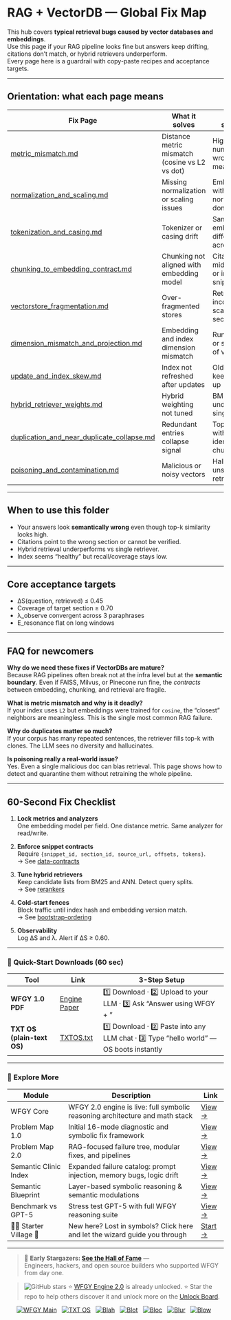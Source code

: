# RAG + VectorDB — Global Fix Map

This hub covers **typical retrieval bugs caused by vector databases and embeddings**.  
Use this page if your RAG pipeline looks fine but answers keep drifting, citations don’t match, or hybrid retrievers underperform.  
Every page here is a guardrail with copy-paste recipes and acceptance targets.  

---

## Orientation: what each page means

| Fix Page | What it solves | Typical symptom |
|----------|----------------|-----------------|
| [metric_mismatch.md](./metric_mismatch.md) | Distance metric mismatch (cosine vs L2 vs dot) | High similarity numbers but wrong meaning |
| [normalization_and_scaling.md](./normalization_and_scaling.md) | Missing normalization or scaling issues | Embeddings with larger norms dominate |
| [tokenization_and_casing.md](./tokenization_and_casing.md) | Tokenizer or casing drift | Same text embeds differently across runs |
| [chunking_to_embedding_contract.md](./chunking_to_embedding_contract.md) | Chunking not aligned with embedding model | Citations cut mid-sentence or incoherent snippets |
| [vectorstore_fragmentation.md](./vectorstore_fragmentation.md) | Over-fragmented stores | Retrieval pulls incomplete, scattered sections |
| [dimension_mismatch_and_projection.md](./dimension_mismatch_and_projection.md) | Embedding and index dimension mismatch | Runtime errors or silent drop of vectors |
| [update_and_index_skew.md](./update_and_index_skew.md) | Index not refreshed after updates | Old sections keep showing up |
| [hybrid_retriever_weights.md](./hybrid_retriever_weights.md) | Hybrid weighting not tuned | BM25+ANN underperforms single retriever |
| [duplication_and_near_duplicate_collapse.md](./duplication_and_near_duplicate_collapse.md) | Redundant entries collapse signal | Top-k filled with near-identical chunks |
| [poisoning_and_contamination.md](./poisoning_and_contamination.md) | Malicious or noisy vectors | Hallucinations, unsafe content retrieval |

---

## When to use this folder

- Your answers look **semantically wrong** even though top-k similarity looks high.  
- Citations point to the wrong section or cannot be verified.  
- Hybrid retrieval underperforms vs single retriever.  
- Index seems “healthy” but recall/coverage stays low.  

---

## Core acceptance targets

- ΔS(question, retrieved) ≤ 0.45  
- Coverage of target section ≥ 0.70  
- λ_observe convergent across 3 paraphrases  
- E_resonance flat on long windows  

---

## FAQ for newcomers

**Why do we need these fixes if VectorDBs are mature?**  
Because RAG pipelines often break not at the infra level but at the **semantic boundary**. Even if FAISS, Milvus, or Pinecone run fine, the *contracts* between embedding, chunking, and retrieval are fragile.

**What is metric mismatch and why is it deadly?**  
If your index uses `L2` but embeddings were trained for `cosine`, the “closest” neighbors are meaningless. This is the single most common RAG failure.

**Why do duplicates matter so much?**  
If your corpus has many repeated sentences, the retriever fills top-k with clones. The LLM sees no diversity and hallucinates.

**Is poisoning really a real-world issue?**  
Yes. Even a single malicious doc can bias retrieval. This page shows how to detect and quarantine them without retraining the whole pipeline.

---

## 60-Second Fix Checklist

1. **Lock metrics and analyzers**  
   One embedding model per field. One distance metric. Same analyzer for read/write.

2. **Enforce snippet contracts**  
   Require `{snippet_id, section_id, source_url, offsets, tokens}`.  
   → See [data-contracts](https://github.com/onestardao/WFGY/blob/main/ProblemMap/data-contracts.md)

3. **Tune hybrid retrievers**  
   Keep candidate lists from BM25 and ANN. Detect query splits.  
   → See [rerankers](https://github.com/onestardao/WFGY/blob/main/ProblemMap/rerankers.md)

4. **Cold-start fences**  
   Block traffic until index hash and embedding version match.  
   → See [bootstrap-ordering](https://github.com/onestardao/WFGY/blob/main/ProblemMap/bootstrap-ordering.md)

5. **Observability**  
   Log ΔS and λ. Alert if ΔS ≥ 0.60.  

---

### 🔗 Quick-Start Downloads (60 sec)

| Tool | Link | 3-Step Setup |
|------|------|--------------|
| **WFGY 1.0 PDF** | [Engine Paper](https://github.com/onestardao/WFGY/blob/main/I_am_not_lizardman/WFGY_All_Principles_Return_to_One_v1.0_PSBigBig_Public.pdf) | 1️⃣ Download · 2️⃣ Upload to your LLM · 3️⃣ Ask “Answer using WFGY + <your question>” |
| **TXT OS (plain-text OS)** | [TXTOS.txt](https://github.com/onestardao/WFGY/blob/main/OS/TXTOS.txt) | 1️⃣ Download · 2️⃣ Paste into any LLM chat · 3️⃣ Type “hello world” — OS boots instantly |

---

### 🧭 Explore More

| Module                | Description                                              | Link     |
|-----------------------|----------------------------------------------------------|----------|
| WFGY Core             | WFGY 2.0 engine is live: full symbolic reasoning architecture and math stack | [View →](https://github.com/onestardao/WFGY/tree/main/core/README.md) |
| Problem Map 1.0       | Initial 16-mode diagnostic and symbolic fix framework    | [View →](https://github.com/onestardao/WFGY/tree/main/ProblemMap/README.md) |
| Problem Map 2.0       | RAG-focused failure tree, modular fixes, and pipelines   | [View →](https://github.com/onestardao/WFGY/blob/main/ProblemMap/rag-architecture-and-recovery.md) |
| Semantic Clinic Index | Expanded failure catalog: prompt injection, memory bugs, logic drift | [View →](https://github.com/onestardao/WFGY/blob/main/ProblemMap/SemanticClinicIndex.md) |
| Semantic Blueprint    | Layer-based symbolic reasoning & semantic modulations   | [View →](https://github.com/onestardao/WFGY/tree/main/SemanticBlueprint/README.md) |
| Benchmark vs GPT-5    | Stress test GPT-5 with full WFGY reasoning suite         | [View →](https://github.com/onestardao/WFGY/tree/main/benchmarks/benchmark-vs-gpt5/README.md) |
| 🧙‍♂️ Starter Village 🏡 | New here? Lost in symbols? Click here and let the wizard guide you through | [Start →](https://github.com/onestardao/WFGY/blob/main/StarterVillage/README.md) |

---

> 👑 **Early Stargazers: [See the Hall of Fame](https://github.com/onestardao/WFGY/tree/main/stargazers)** —  
> Engineers, hackers, and open source builders who supported WFGY from day one.

> <img src="https://img.shields.io/github/stars/onestardao/WFGY?style=social" alt="GitHub stars"> ⭐ [WFGY Engine 2.0](https://github.com/onestardao/WFGY/blob/main/core/README.md) is already unlocked. ⭐ Star the repo to help others discover it and unlock more on the [Unlock Board](https://github.com/onestardao/WFGY/blob/main/STAR_UNLOCKS.md).

<div align="center">

[![WFGY Main](https://img.shields.io/badge/WFGY-Main-red?style=flat-square)](https://github.com/onestardao/WFGY)
&nbsp;
[![TXT OS](https://img.shields.io/badge/TXT%20OS-Reasoning%20OS-orange?style=flat-square)](https://github.com/onestardao/WFGY/tree/main/OS)
&nbsp;
[![Blah](https://img.shields.io/badge/Blah-Semantic%20Embed-yellow?style=flat-square)](https://github.com/onestardao/WFGY/tree/main/OS/BlahBlahBlah)
&nbsp;
[![Blot](https://img.shields.io/badge/Blot-Persona%20Core-green?style=flat-square)](https://github.com/onestardao/WFGY/tree/main/OS/BlotBlotBlot)
&nbsp;
[![Bloc](https://img.shields.io/badge/Bloc-Reasoning%20Compiler-blue?style=flat-square)](https://github.com/onestardao/WFGY/tree/main/OS/BlocBlocBloc)
&nbsp;
[![Blur](https://img.shields.io/badge/Blur-Text2Image%20Engine-navy?style=flat-square)](https://github.com/onestardao/WFGY/tree/main/OS/BlurBlurBlur)
&nbsp;
[![Blow](https://img.shields.io/badge/Blow-Game%20Logic-purple?style=flat-square)](https://github.com/onestardao/WFGY/tree/main/OS/BlowBlowBlow)
&nbsp;

</div>
